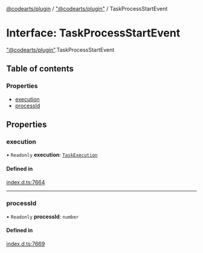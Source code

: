 [@codearts/plugin](../README.md) / ["@codearts/plugin"](../modules/_codearts_plugin_.md) / TaskProcessStartEvent

# Interface: TaskProcessStartEvent

["@codearts/plugin"](../modules/_codearts_plugin_.md).TaskProcessStartEvent

## Table of contents

### Properties

- [execution](codearts_plugin_.TaskProcessStartEvent.md#execution)
- [processId](codearts_plugin_.TaskProcessStartEvent.md#processid)

## Properties

### execution

• `Readonly` **execution**: [`TaskExecution`](codearts_plugin_.TaskExecution.md)

#### Defined in

[index.d.ts:7664](https://github.com/huaweicloud/cloudide-plugin-api/blob/b58031b/index.d.ts#L7664)

___

### processId

• `Readonly` **processId**: `number`

#### Defined in

[index.d.ts:7669](https://github.com/huaweicloud/cloudide-plugin-api/blob/b58031b/index.d.ts#L7669)
